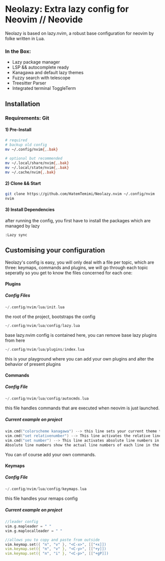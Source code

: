 # Neolazy: Extra lazy config for Neovim // Neovide
Neolazy is based on lazy.nvim, a robust base configuration for neovim by folke written in Lua.
### In the Box:
<ul>
<li> Lazy package manager </li>
<li> LSP && autocomplete ready </li>
<li> Kanagawa and default lazy themes </li>
<li> Fuzzy search with telescope </li>
<li> Treesitter Parser </li>
<li> Integrated terminal ToggleTerm </li>
</ul>

## Installation
### Requirements: Git
#### 1) Pre-Install
``` bash
# required  
# backup old config
mv ~/.config/nvim{,.bak}  
  
# optional but recommended  
mv ~/.local/share/nvim{,.bak}  
mv ~/.local/state/nvim{,.bak}  
mv ~/.cache/nvim{,.bak}
 ```
 #### 2) Clone && Start
 ``` bash
 git clone https://github.com/HatemTemimi/Neolazy.nvim ~/.config/nvim
 nvim
  ```
#### 3) Install Dependencies
after running the config, you first have to install the packages which are managed by lazy
 ``` bash
 :Lazy sync
  ```
 
## Customising your configuration
Neolazy's config is easy, you will only deal with a file per topic, which are three: keymaps, commands and plugins, we will go through each topic seperatly so you get to know the files concerned for each one:
#### Plugins
##### Config Files
```c
~/.config/nvim/lua/init.lua
``` 
the root of the project, bootstraps the config 

```c 
~/.config/nvim/lua/config/lazy.lua
``` 
base lazy.nvim config is contained here, you can remove base lazy plugins from here 


``` c
~/.config/nvim/lua/plugins/index.lua
``` 
this is your playground where you can add your own plugins and alter the behavior of present plugins

#### Commands
##### Config File
```c
~/.config/nvim/lua/config/autocmds.lua
```

this file handles commands that are executed when neovim is just launched.
##### Current example on project
```c
vim.cmd("colorscheme kanagawa") --> this line sets your current theme to kanagawa
vim.cmd("set relativenumber") --> This line activates the relative line numbers in the buffer. Relative line numbers show the relative line distances between the current line and other lines in the file.
vim.cmd("set number") --> This line activates absolute line numbers in the buffer. 
Absolute line numbers show the actual line numbers of each line in the file.
```
You can of course add your own commands.
#### Keymaps
##### Config File
``` c
~/.config/nvim/lua/config/keymaps.lua
```
this file handles your remaps config
##### Current example on project
 ``` c
//leader config
 vim.g.mapleader = " "
vim.g.maplocalleader = " "

//allows you to copy and paste from outside
vim.keymap.set({ "n", "v" }, "<C-x>", [["+x]])
vim.keymap.set({ "n", "v" }, "<C-y>", [["+y]])
vim.keymap.set({ "n", "i" }, "<C-p>", [["+gP]])
 ```
